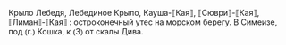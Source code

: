 ---
---

Крыло Лебедя, Лебединое Крыло, Кауша-⟦Кая⟧, ⟦Сюври⟧-⟦Кая⟧, ⟦Лиман⟧-⟦Кая⟧
: остроконечный утес на морском берегу. В Симеизе, под ⦅г.⦆ Кошка, к ⦅З⦆ от скалы Дива.
